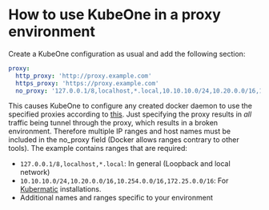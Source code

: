 # How to use KubeOne in a proxy environment

Create a KubeOne configuration as usual and add the following section:

```yaml
proxy:
  http_proxy: 'http://proxy.example.com'
  https_proxy: 'https://proxy.example.com'
  no_proxy: '127.0.0.1/8,localhost,*.local,10.10.10.0/24,10.20.0.0/16,10.254.0.0/16,172.25.0.0/16'
```

This causes KubeOne to configure any created docker daemon to use the specified proxies according to [this](https://docs.docker.com/network/proxy/). Just specifying the proxy results in *all* traffic being tunnel through the proxy, which results in a broken environment. Therefore multiple IP ranges and host names must be included in the no_proxy field (Docker allows ranges contrary to other tools). The example contains ranges that are required:

- `127.0.0.1/8,localhost,*.local`: In general (Loopback and local network)
- `10.10.10.0/24,10.20.0.0/16,10.254.0.0/16,172.25.0.0/16`: For [Kubermatic](https://github.com/kubermatic/kubermatic) installations.
- Additional names and ranges specific to your environment
